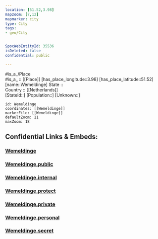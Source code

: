 ```yaml
---
location: [51.52,3.98] 
mapzoom: [7,12] 
mapmarker: city 
type: City
tags:
- geo/City


SpocWebEntityId: 35536
isDeleted: false
confidential: public

---
```

#is_a_/Place  
#is_a_ :: [[Place]] 
[has_place_longitude::3.98] 
[has_place_latitude::51.52] 
[name::Wemeldinge] 
State ::  
Country :: [[Netherlands]]  
[StateId::] 
[Population::] 
[Unknown::] 


```leaflet
id: Wemeldinge
coordinates: [[Wemeldinge]] 
markerFile: [[Wemeldinge]] 
defaultZoom: 11 
maxZoom: 18
```


## Confidential Links & Embeds: 

### [Wemeldinge](/_Standards/Earth/Continent/Europe/Europe~West/Netherlands/Provinces~Netherlands/Zeeland/City/Wemeldinge.md) 

### [Wemeldinge.public](/_public/Earth/Continent/Europe/Europe~West/Netherlands/Provinces~Netherlands/Zeeland/City/Wemeldinge.public.md) 

### [Wemeldinge.internal](/_internal/Earth/Continent/Europe/Europe~West/Netherlands/Provinces~Netherlands/Zeeland/City/Wemeldinge.internal.md) 

### [Wemeldinge.protect](/_protect/Earth/Continent/Europe/Europe~West/Netherlands/Provinces~Netherlands/Zeeland/City/Wemeldinge.protect.md) 

### [Wemeldinge.private](/_private/Earth/Continent/Europe/Europe~West/Netherlands/Provinces~Netherlands/Zeeland/City/Wemeldinge.private.md) 

### [Wemeldinge.personal](/_personal/Earth/Continent/Europe/Europe~West/Netherlands/Provinces~Netherlands/Zeeland/City/Wemeldinge.personal.md) 

### [Wemeldinge.secret](/_secret/Earth/Continent/Europe/Europe~West/Netherlands/Provinces~Netherlands/Zeeland/City/Wemeldinge.secret.md)

